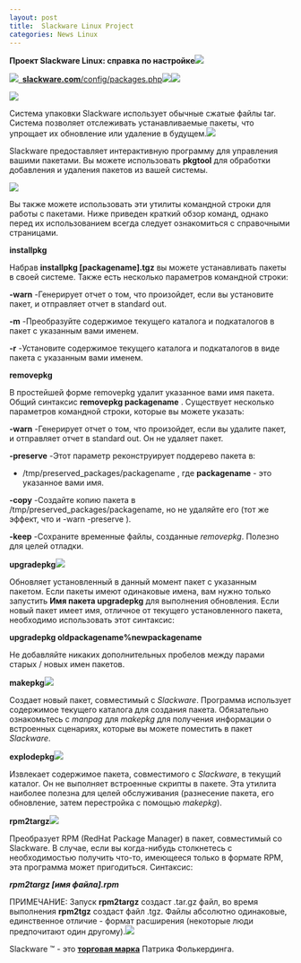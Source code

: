 ```yaml
---
layout: post
title:  Slackware Linux Project
categories: News Linux
---
```


**Проект Slackware Linux: справка по настройке![](/image/project/Aspose.Words.c2a4e8f6-d8c0-404d-85b5-30a5bd0e1b70.001.png)**


![](/image/project/Aspose.Words.c2a4e8f6-d8c0-404d-85b5-30a5bd0e1b70.002.png)[` `**slackware.com**/config/packages.php](http://www.slackware.com/config/packages.php)![](Aspose.Words.c2a4e8f6-d8c0-404d-85b5-30a5bd0e1b70.003.png)![](Aspose.Words.c2a4e8f6-d8c0-404d-85b5-30a5bd0e1b70.004.png)

![](/image/project/Aspose.Words.c2a4e8f6-d8c0-404d-85b5-30a5bd0e1b70.005.png)

Система упаковки Slackware использует обычные сжатые файлы tar. Система позволяет отслеживать устанавливаемые пакеты, что упрощает их обновление или удаление в будущем.![](Aspose.Words.c2a4e8f6-d8c0-404d-85b5-30a5bd0e1b70.006.png)

 Slackware предоставляет интерактивную программу для управления вашими пакетами. Вы можете 
 использовать **pkgtool** для обработки добавления и удаления пакетов из вашей системы.

![](/image/project/Aspose.Words.c2a4e8f6-d8c0-404d-85b5-30a5bd0e1b70.007.png)

Вы также можете использовать эти утилиты командной строки для работы с пакетами. Ниже приведен краткий обзор команд, однако перед их использованием всегда следует ознакомиться с справочными страницами.

**installpkg**

Набрав **installpkg [packagename].tgz** вы можете устанавливать пакеты в своей системе. Также есть несколько параметров командной строки:

**-warn** -Генерирует отчет о том, что произойдет, если вы
установите пакет, и отправляет отчет в standard out.

**-m**  -Преобразуйте содержимое текущего каталога и
подкаталогов в пакет с указанным вами именем. 

**-r**  -Установите содержимое текущего каталога и
подкаталогов в виде пакета с указанным вами
именем.

**removepkg**

В простейшей форме removepkg удалит указанное вами имя пакета. Общий синтаксис **removepkg packagename** . Существует несколько параметров командной строки, которые вы можете указать:

**-warn**  -Генерирует отчет о том, что произойдет, если вы
удалите пакет, и отправляет отчет в standard out. Он не удаляет пакет.

**-preserve**  -Этот параметр реконструирует поддерево пакета в: 

- /tmp/preserved\_packages/packagename , 
где **packagename** - это указанное вами имя.

**-copy**  -Создайте копию пакета в /tmp/preserved\_packages/packagename, но не удаляйте его (тот 
же эффект, что и -warn -preserve ).

**-keep**  -Сохраните временные файлы, созданные
*removepkg*. Полезно для целей отладки.

**upgradepkg![](/image/project/Aspose.Words.c2a4e8f6-d8c0-404d-85b5-30a5bd0e1b70.009.png)**

 Обновляет установленный в данный момент пакет с указанным пакетом. Если пакеты имеют одинаковые 
  имена, вам нужно только запустить **Имя пакета upgradepkg** для выполнения обновления. Если 
  новый пакет имеет имя, отличное от текущего установленного пакета, необходимо использовать 
 этот синтаксис:

**upgradepkg oldpackagename%newpackagename**

Не добавляйте никаких дополнительных пробелов между парами старых / новых имен пакетов.

**makepkg![](/image/project/Aspose.Words.c2a4e8f6-d8c0-404d-85b5-30a5bd0e1b70.010.png)**

 Создает новый пакет, совместимый с *Slackware*. Программа использует содержимое текущего каталога 
  для создания пакета. Обязательно ознакомьтесь с *manpag* для *makepkg* для получения информации о 
 встроенных сценариях, которые вы можете поместить в пакет *Slackware*.

**explodepkg![](/image/project/Aspose.Words.c2a4e8f6-d8c0-404d-85b5-30a5bd0e1b70.011.png)**

 Извлекает содержимое пакета, совместимого с *Slackware*, в текущий каталог. Он не выполняет 
  встроенные скрипты в пакете. Эта утилита наиболее полезна для целей обслуживания (разнесение 
 пакета, его обновление, затем перестройка с помощью *makepkg*).

**rpm2targz![](/image/project/Aspose.Words.c2a4e8f6-d8c0-404d-85b5-30a5bd0e1b70.012.png)**

 Преобразует RPM (RedHat Package Manager) в пакет, совместимый со Slackware. В случае, если вы 
  когда-нибудь столкнетесь с необходимостью получить что-то, имеющееся только в формате RPM, эта 
 программа может пригодиться. Синтаксис:

***rpm2targz [имя файла].rpm***

 ПРИМЕЧАНИЕ: Запуск **rpm2targz** создаст .tar.gz файл, во время выполнения **rpm2tgz** создаст 
  файл .tgz. Файлы абсолютно одинаковые, единственное отличие - формат расширения (некоторые 
 люди предпочитают один другому).![](/image/project/Aspose.Words.c2a4e8f6-d8c0-404d-85b5-30a5bd0e1b70.013.png)

Slackware ™ - это [**торговая марка**](http://slackware.com/trademark/trademark.php) Патрика Фолькердинга.

